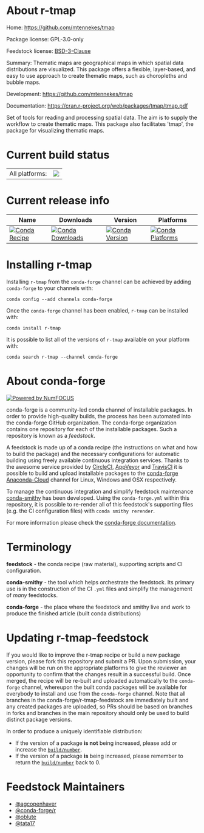 About r-tmap
============

Home: https://github.com/mtennekes/tmap

Package license: GPL-3.0-only

Feedstock license: [BSD-3-Clause](https://github.com/conda-forge/r-tmap-feedstock/blob/master/LICENSE.txt)

Summary: Thematic maps are geographical maps in which spatial data distributions are visualized. This package offers a flexible, layer-based, and easy to use approach to create thematic maps, such as choropleths and bubble maps.

Development: https://github.com/mtennekes/tmap

Documentation: https://cran.r-project.org/web/packages/tmap/tmap.pdf

Set of tools for reading and processing spatial data. The aim is to supply the workflow to create thematic maps. This package also facilitates 'tmap', the package for visualizing thematic maps.

Current build status
====================


<table><tr><td>All platforms:</td>
    <td>
      <a href="https://dev.azure.com/conda-forge/feedstock-builds/_build/latest?definitionId=7082&branchName=master">
        <img src="https://dev.azure.com/conda-forge/feedstock-builds/_apis/build/status/r-tmap-feedstock?branchName=master">
      </a>
    </td>
  </tr>
</table>

Current release info
====================

| Name | Downloads | Version | Platforms |
| --- | --- | --- | --- |
| [![Conda Recipe](https://img.shields.io/badge/recipe-r--tmap-green.svg)](https://anaconda.org/conda-forge/r-tmap) | [![Conda Downloads](https://img.shields.io/conda/dn/conda-forge/r-tmap.svg)](https://anaconda.org/conda-forge/r-tmap) | [![Conda Version](https://img.shields.io/conda/vn/conda-forge/r-tmap.svg)](https://anaconda.org/conda-forge/r-tmap) | [![Conda Platforms](https://img.shields.io/conda/pn/conda-forge/r-tmap.svg)](https://anaconda.org/conda-forge/r-tmap) |

Installing r-tmap
=================

Installing `r-tmap` from the `conda-forge` channel can be achieved by adding `conda-forge` to your channels with:

```
conda config --add channels conda-forge
```

Once the `conda-forge` channel has been enabled, `r-tmap` can be installed with:

```
conda install r-tmap
```

It is possible to list all of the versions of `r-tmap` available on your platform with:

```
conda search r-tmap --channel conda-forge
```


About conda-forge
=================

[![Powered by NumFOCUS](https://img.shields.io/badge/powered%20by-NumFOCUS-orange.svg?style=flat&colorA=E1523D&colorB=007D8A)](http://numfocus.org)

conda-forge is a community-led conda channel of installable packages.
In order to provide high-quality builds, the process has been automated into the
conda-forge GitHub organization. The conda-forge organization contains one repository
for each of the installable packages. Such a repository is known as a *feedstock*.

A feedstock is made up of a conda recipe (the instructions on what and how to build
the package) and the necessary configurations for automatic building using freely
available continuous integration services. Thanks to the awesome service provided by
[CircleCI](https://circleci.com/), [AppVeyor](https://www.appveyor.com/)
and [TravisCI](https://travis-ci.com/) it is possible to build and upload installable
packages to the [conda-forge](https://anaconda.org/conda-forge)
[Anaconda-Cloud](https://anaconda.org/) channel for Linux, Windows and OSX respectively.

To manage the continuous integration and simplify feedstock maintenance
[conda-smithy](https://github.com/conda-forge/conda-smithy) has been developed.
Using the ``conda-forge.yml`` within this repository, it is possible to re-render all of
this feedstock's supporting files (e.g. the CI configuration files) with ``conda smithy rerender``.

For more information please check the [conda-forge documentation](https://conda-forge.org/docs/).

Terminology
===========

**feedstock** - the conda recipe (raw material), supporting scripts and CI configuration.

**conda-smithy** - the tool which helps orchestrate the feedstock.
                   Its primary use is in the construction of the CI ``.yml`` files
                   and simplify the management of *many* feedstocks.

**conda-forge** - the place where the feedstock and smithy live and work to
                  produce the finished article (built conda distributions)


Updating r-tmap-feedstock
=========================

If you would like to improve the r-tmap recipe or build a new
package version, please fork this repository and submit a PR. Upon submission,
your changes will be run on the appropriate platforms to give the reviewer an
opportunity to confirm that the changes result in a successful build. Once
merged, the recipe will be re-built and uploaded automatically to the
`conda-forge` channel, whereupon the built conda packages will be available for
everybody to install and use from the `conda-forge` channel.
Note that all branches in the conda-forge/r-tmap-feedstock are
immediately built and any created packages are uploaded, so PRs should be based
on branches in forks and branches in the main repository should only be used to
build distinct package versions.

In order to produce a uniquely identifiable distribution:
 * If the version of a package **is not** being increased, please add or increase
   the [``build/number``](https://conda.io/docs/user-guide/tasks/build-packages/define-metadata.html#build-number-and-string).
 * If the version of a package **is** being increased, please remember to return
   the [``build/number``](https://conda.io/docs/user-guide/tasks/build-packages/define-metadata.html#build-number-and-string)
   back to 0.

Feedstock Maintainers
=====================

* [@agcopenhaver](https://github.com/agcopenhaver/)
* [@conda-forge/r](https://github.com/conda-forge/r/)
* [@oblute](https://github.com/oblute/)
* [@tata17](https://github.com/tata17/)

